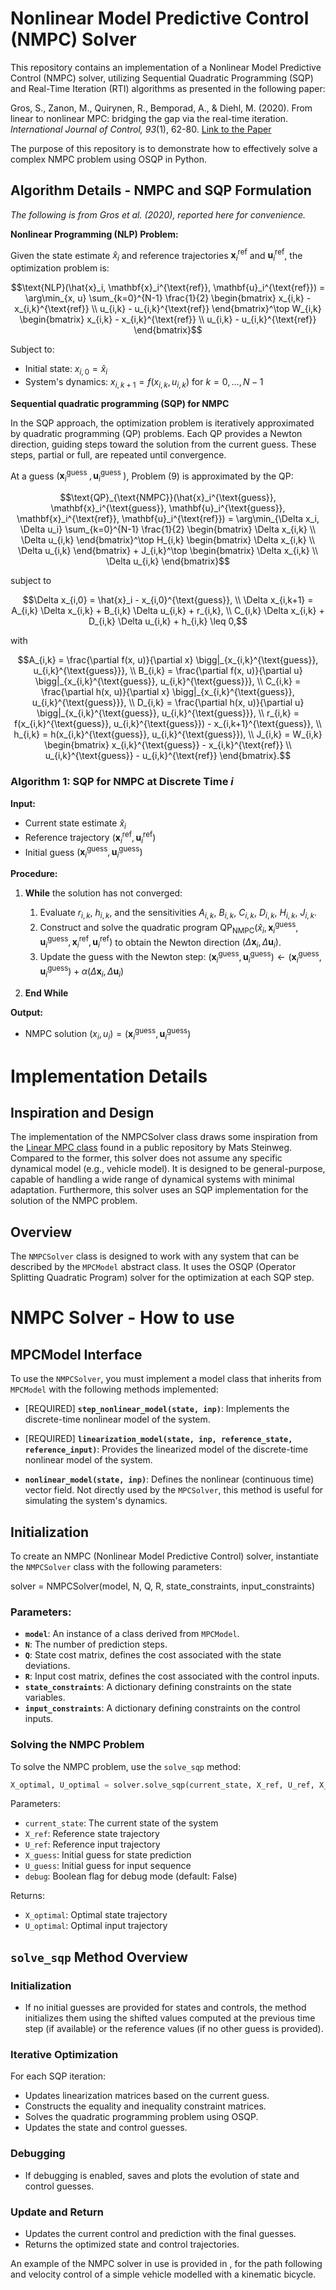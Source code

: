 # Nonlinear Model Predictive Control (NMPC) Solver

This repository contains an implementation of a Nonlinear Model Predictive Control (NMPC) solver, utilizing Sequential Quadratic Programming (SQP) and Real-Time Iteration (RTI) algorithms as presented in the following paper:

Gros, S., Zanon, M., Quirynen, R., Bemporad, A., & Diehl, M. (2020). From linear to nonlinear MPC: bridging the gap via the real-time iteration. *International Journal of Control, 93*(1), 62-80. [Link to the Paper](https://cse.lab.imtlucca.it/~bemporad/publications/papers/ijc_rtiltv.pdf)

The purpose of this repository is to demonstrate how to effectively solve a complex NMPC problem using OSQP in Python.

## Algorithm Details - NMPC and SQP Formulation
_The following is from Gros et al. (2020), reported here for convenience._ 
 
**Nonlinear Programming (NLP) Problem:**

Given the state estimate $\hat{x}_i$ and reference trajectories $\boldsymbol{x}_i^{\text{ref}}$ and $\boldsymbol{u}_i^{\text{ref}}$, the optimization problem is:


```math
\text{NLP}(\hat{x}_i, \mathbf{x}_i^{\text{ref}}, \mathbf{u}_i^{\text{ref}}) = \arg\min_{x, u} \sum_{k=0}^{N-1} \frac{1}{2} \begin{bmatrix} x_{i,k} - x_{i,k}^{\text{ref}} \\ u_{i,k} - u_{i,k}^{\text{ref}} \end{bmatrix}^\top W_{i,k} \begin{bmatrix} x_{i,k} - x_{i,k}^{\text{ref}} \\ u_{i,k} - u_{i,k}^{\text{ref}} \end{bmatrix}
```


Subject to:

- Initial state: $x_{i, 0} = \hat{x}_i$
- System's dynamics: $x_{i, k+1} = f(x_{i, k}, u_{i, k})$ for $k = 0, \dots, N-1$


**Sequential quadratic programming (SQP) for NMPC**

In the SQP approach, the optimization problem is iteratively approximated by quadratic programming (QP) problems. Each QP provides a Newton direction, guiding steps toward the solution from the current guess. These steps, partial or full, are repeated until convergence.


At a guess $\left(\boldsymbol{x}_i^{\text {guess }}, \boldsymbol{u}_i^{\text {guess }}\right)$, Problem (9) is approximated by the QP:


```math
\text{QP}_{\text{NMPC}}(\hat{x}_i^{\text{guess}}, \mathbf{x}_i^{\text{guess}}, \mathbf{u}_i^{\text{guess}}, \mathbf{x}_i^{\text{ref}}, \mathbf{u}_i^{\text{ref}}) = \arg\min_{\Delta x_i, \Delta u_i} \sum_{k=0}^{N-1} \frac{1}{2} \begin{bmatrix} \Delta x_{i,k} \\ \Delta u_{i,k} \end{bmatrix}^\top H_{i,k} \begin{bmatrix} \Delta x_{i,k} \\ \Delta u_{i,k} \end{bmatrix} + J_{i,k}^\top \begin{bmatrix} \Delta x_{i,k} \\ \Delta u_{i,k} \end{bmatrix}
```
subject to

```math
\Delta x_{i,0} = \hat{x}_i - x_{i,0}^{\text{guess}}, \\

\Delta x_{i,k+1} = A_{i,k} \Delta x_{i,k} + B_{i,k} \Delta u_{i,k} + r_{i,k}, \\

C_{i,k} \Delta x_{i,k} + D_{i,k} \Delta u_{i,k} + h_{i,k} \leq 0,
```

with 

```math
A_{i,k} = \frac{\partial f(x, u)}{\partial x} \bigg|_{x_{i,k}^{\text{guess}}, u_{i,k}^{\text{guess}}}, \\

B_{i,k} = \frac{\partial f(x, u)}{\partial u} \bigg|_{x_{i,k}^{\text{guess}}, u_{i,k}^{\text{guess}}}, \\

C_{i,k} = \frac{\partial h(x, u)}{\partial x} \bigg|_{x_{i,k}^{\text{guess}}, u_{i,k}^{\text{guess}}}, \\

D_{i,k} = \frac{\partial h(x, u)}{\partial u} \bigg|_{x_{i,k}^{\text{guess}}, u_{i,k}^{\text{guess}}}, \\

r_{i,k} = f(x_{i,k}^{\text{guess}}, u_{i,k}^{\text{guess}}) - x_{i,k+1}^{\text{guess}}, \\

h_{i,k} = h(x_{i,k}^{\text{guess}}, u_{i,k}^{\text{guess}}), \\

J_{i,k} = W_{i,k} \begin{bmatrix} x_{i,k}^{\text{guess}} - x_{i,k}^{\text{ref}} \\ u_{i,k}^{\text{guess}} - u_{i,k}^{\text{ref}} \end{bmatrix}.
```


### Algorithm 1: SQP for NMPC at Discrete Time $i$

**Input:**
- Current state estimate $\hat{x}_i$
- Reference trajectory $(\boldsymbol{x}_i^{\text{ref}}, \boldsymbol{u}_i^{\text{ref}})$
- Initial guess $(\boldsymbol{x}_i^{\text{guess}}, \boldsymbol{u}_i^{\text{guess}})$

**Procedure:**

1. **While** the solution has not converged:
   1. Evaluate $r_{i,k}$, $h_{i,k}$, and the sensitivities $A_{i,k}$, $B_{i,k}$, $C_{i,k}$, $D_{i,k}$, $H_{i,k}$, $J_{i,k}$.
   2. Construct and solve the quadratic program $\text{QP}_{\text{NMPC}}(\hat{x}_i, \boldsymbol{x}_i^{\text{guess}}, \boldsymbol{u}_i^{\text{guess}}, \boldsymbol{x}_i^{\text{ref}}, \boldsymbol{u}_i^{\text{ref}})$ to obtain the Newton direction $(\Delta \boldsymbol{x}_i, \Delta \boldsymbol{u}_i)$.
   3. Update the guess with the Newton step:
      $(\boldsymbol{x}_i^{\text{guess}}, \boldsymbol{u}_i^{\text{guess}}) \leftarrow (\boldsymbol{x}_i^{\text{guess}}, \boldsymbol{u}_i^{\text{guess}}) + \alpha (\Delta \boldsymbol{x}_i, \Delta \boldsymbol{u}_i)$

2. **End While**

**Output:**
- NMPC solution $(x_i, u_i) = (\boldsymbol{x}_i^{\text{guess}}, \boldsymbol{u}_i^{\text{guess}})$

# Implementation Details

## Inspiration and Design

The implementation of the NMPCSolver class draws some inspiration from the [Linear MPC class](https://github.com/matssteinweg/Multi-Purpose-MPC/blob/master/src/MPC.py) found in a public repository by Mats Steinweg. Compared to the former, this solver does not assume any specific dynamical model (e.g., vehicle model). It is designed to be general-purpose, capable of handling a wide range of dynamical systems with minimal adaptation.
Furthermore, this solver uses an SQP implementation for the solution of the NMPC problem.

## Overview

The `NMPCSolver` class is designed to work with any system that can be described by the `MPCModel` abstract class. It uses the OSQP (Operator Splitting Quadratic Program) solver for the optimization at each SQP step.

# NMPC Solver - How to use


## MPCModel Interface

To use the `NMPCSolver`, you must implement a model class that inherits from `MPCModel` with the following methods implemented:

- [REQUIRED] **`step_nonlinear_model(state, inp)`**: Implements the discrete-time nonlinear model of the system.

- [REQUIRED] **`linearization_model(state, inp, reference_state, reference_input)`**: Provides the linearized model of the discrete-time nonlinear model of the system.

- **`nonlinear_model(state, inp)`**: Defines the nonlinear (continuous time) vector field. Not directly used by the `MPCSolver`, this method is useful for simulating the system's dynamics.


## Initialization

To create an NMPC (Nonlinear Model Predictive Control) solver, instantiate the `NMPCSolver` class with the following parameters:

solver = NMPCSolver(model, N, Q, R, state_constraints, input_constraints)

### Parameters:

- **`model`**: An instance of a class derived from `MPCModel`. 
- **`N`**: The number of prediction steps.
- **`Q`**: State cost matrix, defines the cost associated with the state deviations.
- **`R`**: Input cost matrix, defines the cost associated with the control inputs.
- **`state_constraints`**: A dictionary defining constraints on the state variables.
- **`input_constraints`**: A dictionary defining constraints on the control inputs.


### Solving the NMPC Problem

To solve the NMPC problem, use the `solve_sqp` method:

```python
X_optimal, U_optimal = solver.solve_sqp(current_state, X_ref, U_ref, X_guess=None, U_guess=None, debug=False)
```

Parameters:
- `current_state`: The current state of the system
- `X_ref`: Reference state trajectory
- `U_ref`: Reference input trajectory
- `X_guess`: Initial guess for state prediction
- `U_guess`: Initial guess for input sequence
- `debug`: Boolean flag for debug mode (default: False)

Returns:
- `X_optimal`: Optimal state trajectory
- `U_optimal`: Optimal input trajectory

## `solve_sqp` Method Overview

### Initialization
- If no initial guesses are provided for states and controls, the method initializes them using the shifted values computed at the previous time step (if available) or the reference values (if no other guess is provided).

### Iterative Optimization
For each SQP iteration:
- Updates linearization matrices based on the current guess.
- Constructs the equality and inequality constraint matrices.
- Solves the quadratic programming problem using OSQP.
- Updates the state and control guesses.

### Debugging
- If debugging is enabled, saves and plots the evolution of state and control guesses.

### Update and Return
- Updates the current control and prediction with the final guesses.
- Returns the optimized state and control trajectories.

An example of the NMPC solver in use is provided in , for the path following and velocity control of a simple vehicle modelled with a kinematic bicycle.


